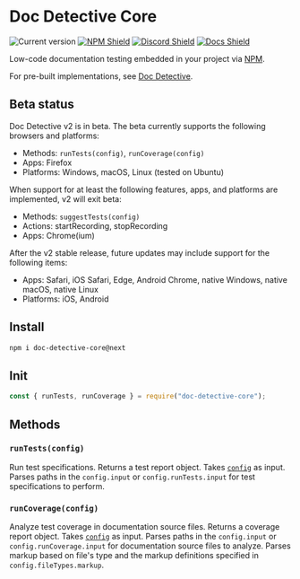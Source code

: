 # Doc Detective Core

![Current version](https://img.shields.io/github/package-json/v/doc-detective/doc-detective-core/2.0.0?color=orange)
[![NPM Shield](https://img.shields.io/npm/v/doc-detective-core/next)](https://www.npmjs.com/package/doc-detectiv-core/v/next)
[![Discord Shield](https://img.shields.io/badge/chat-on%20discord-purple)](https://discord.gg/2M7wXEThfF)
[![Docs Shield](https://img.shields.io/badge/docs-doc--detective.com-blue)](https://doc-detective.com)

Low-code documentation testing embedded in your project via [NPM](https://www.npmjs.com/package/doc-detective-core).

For pre-built implementations, see [Doc Detective](https://github.com/doc-detective/doc-detective).

## Beta status

Doc Detective v2 is in beta. The beta currently supports the following browsers and platforms:

- Methods: `runTests(config)`, `runCoverage(config)`
- Apps: Firefox
- Platforms: Windows, macOS, Linux (tested on Ubuntu)

When support for at least the following features, apps, and platforms are implemented, v2 will exit beta:

- Methods: `suggestTests(config)`
- Actions: startRecording, stopRecording
- Apps: Chrome(ium)

After the v2 stable release, future updates may include support for the following items:

- Apps: Safari, iOS Safari, Edge, Android Chrome, native Windows, native macOS, native Linux
- Platforms: iOS, Android

## Install

```bash
npm i doc-detective-core@next
```

## Init

```javascript
const { runTests, runCoverage } = require("doc-detective-core");
```

## Methods

### `runTests(config)`

Run test specifications. Returns a test report object. Takes [`config`](https://doc-detective.com/reference/schemas/config.html) as input. Parses paths in the `config.input` or `config.runTests.input` for test specifications to perform.

### `runCoverage(config)`

Analyze test coverage in documentation source files. Returns a coverage report object. Takes [`config`](https://doc-detective.com/reference/schemas/config.html) as input. Parses paths in the `config.input` or `config.runCoverage.input` for documentation source files to analyze. Parses markup based on file's type and the markup definitions specified in `config.fileTypes.markup`.
